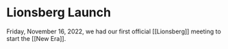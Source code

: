 # Lionsberg Launch

Friday, November 16, 2022, we had our first official [[Lionsberg]] meeting to start the [[New Era]]. 